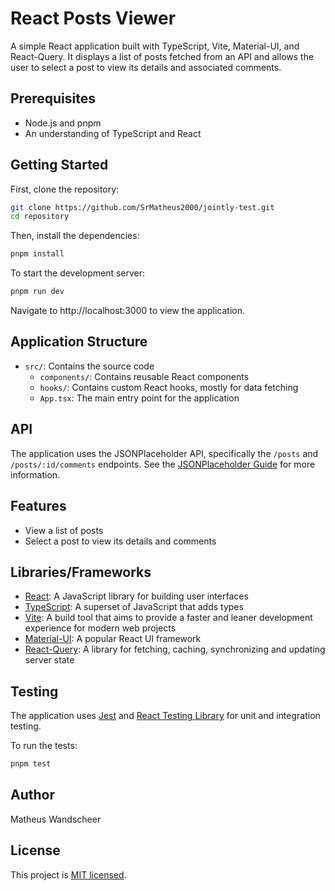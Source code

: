 # React Posts Viewer

A simple React application built with TypeScript, Vite, Material-UI, and React-Query. It displays a list of posts fetched from an API and allows the user to select a post to view its details and associated comments.

## Prerequisites

- Node.js and pnpm
- An understanding of TypeScript and React

## Getting Started

First, clone the repository:

```bash
git clone https://github.com/SrMatheus2000/jointly-test.git
cd repository
```

Then, install the dependencies:

```bash
pnpm install
```

To start the development server:

```bash
pnpm run dev
```

Navigate to http://localhost:3000 to view the application.

## Application Structure

- `src/`: Contains the source code
    - `components/`: Contains reusable React components
    - `hooks/`: Contains custom React hooks, mostly for data fetching
    - `App.tsx`: The main entry point for the application

## API

The application uses the JSONPlaceholder API, specifically the `/posts` and `/posts/:id/comments` endpoints. See the [JSONPlaceholder Guide](https://jsonplaceholder.typicode.com/guide/) for more information.

## Features

- View a list of posts
- Select a post to view its details and comments

## Libraries/Frameworks

- [React](https://reactjs.org): A JavaScript library for building user interfaces
- [TypeScript](https://www.typescriptlang.org): A superset of JavaScript that adds types
- [Vite](https://vitejs.dev): A build tool that aims to provide a faster and leaner development experience for modern web projects
- [Material-UI](https://mui.com): A popular React UI framework
- [React-Query](https://react-query.tanstack.com): A library for fetching, caching, synchronizing and updating server state

## Testing

The application uses [Jest](https://jestjs.io) and [React Testing Library](https://testing-library.com/docs/react-testing-library/intro) for unit and integration testing.

To run the tests:

```bash
pnpm test
```

## Author

Matheus Wandscheer

## License

This project is [MIT licensed](./LICENSE).
